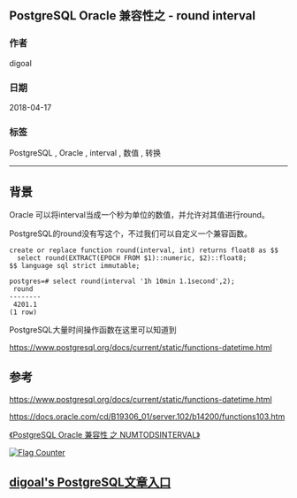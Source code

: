 ## PostgreSQL Oracle 兼容性之 - round interval  
                                                                   
### 作者                                                                   
digoal                                                                   
                                                                   
### 日期                                                                   
2018-04-17                                                                
                                                                   
### 标签                                                                   
PostgreSQL , Oracle , interval , 数值 , 转换    
                                                                   
----                                                                   
                                                                   
## 背景    
Oracle 可以将interval当成一个秒为单位的数值，并允许对其值进行round。  
  
PostgreSQL的round没有写这个，不过我们可以自定义一个兼容函数。  
  
```  
create or replace function round(interval, int) returns float8 as $$  
  select round(EXTRACT(EPOCH FROM $1)::numeric, $2)::float8;  
$$ language sql strict immutable;  
```  
  
```  
postgres=# select round(interval '1h 10min 1.1second',2);  
 round    
--------  
 4201.1  
(1 row)  
```  
  
PostgreSQL大量时间操作函数在这里可以知道到  
  
https://www.postgresql.org/docs/current/static/functions-datetime.html  
  
## 参考  
https://www.postgresql.org/docs/current/static/functions-datetime.html  
  
https://docs.oracle.com/cd/B19306_01/server.102/b14200/functions103.htm  
  
[《PostgreSQL Oracle 兼容性 之 NUMTODSINTERVAL》](../201709/20170926_01.md)    
  
    
  
<a rel="nofollow" href="http://info.flagcounter.com/h9V1"  ><img src="http://s03.flagcounter.com/count/h9V1/bg_FFFFFF/txt_000000/border_CCCCCC/columns_2/maxflags_12/viewers_0/labels_0/pageviews_0/flags_0/"  alt="Flag Counter"  border="0"  ></a>  
  
  
  
  
## [digoal's PostgreSQL文章入口](https://github.com/digoal/blog/blob/master/README.md "22709685feb7cab07d30f30387f0a9ae")
  
